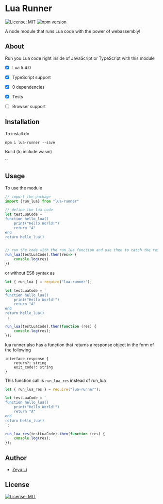 # Lua Runner

[![License: MIT](https://img.shields.io/badge/License-MIT-yellow.svg)](https://opensource.org/licenses/MIT) [![npm version](https://badge.fury.io/js/lua-runner.svg)](https://badge.fury.io/js/lua-runner)

A node module that runs Lua code with the power of webassembly! 



## About

Run you Lua code right inside of JavaScript or TypeScript with this module

- [x] Lua 5.4.0
- [x] TypeScript support
- [x] 0 dependencies
- [x] Tests
- [ ] Browser support



## Installation

To install do

`npm i lua-runner --save`

Build (to include wasm)

``



## Usage

To use the module

```js
// import the package
import {run_lua} from "lua-runner"

// define the lua code
let testLuaCode = `    
function hello_lua()
    print("Hello World!")
    return "A"
end
return hello_lua()
`

// run the code with the run_lua function and use then to catch the response
run_lua(testLuaCode).then(res=> {
    console.log(res)
})
```

or without ES6 syntax as

```js
let { run_lua } = require("lua-runner");

let testLuaCode = `    
function hello_lua()
    print("Hello World!")
    return "A"
end
return hello_lua()
`;

run_lua(testLuaCode).then(function (res) {
    console.log(res);
});
```



lua runner also has a function that returns a response object in the form of the following

```tsx
interface response {
    return?: string
    exit_code?: string
}
```

 This function call is `run_lua_res` instead of run_lua

```js
let { run_lua_res } = require("lua-runner");

let testLuaCode = `    
function hello_lua()
    print("Hello World!")
    return "A"
end
return hello_lua()
`;

run_lua_res(testLuaCode).then(function (res) {
    console.log(res);
});
```



## Author

* [Zeyu Li](https://github.com/Zeyu-Li)



## License

[![License: MIT](https://img.shields.io/badge/License-MIT-yellow.svg)](https://opensource.org/licenses/MIT) 